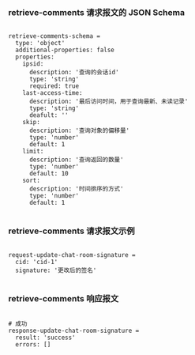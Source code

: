 ### retrieve-comments 请求报文的 JSON Schema
<pre><code>
retrieve-comments-schema =
  type: 'object'
  additional-properties: false
  properties:
    ipsid:
      description: '查询的会话id'
      type: 'string'
      required: true
    last-access-time:
      description: '最后访问时间，用于查询最新、未读记录'
      type: 'string'
      deafult: ''
    skip:
      description: '查询对象的偏移量'
      type: 'number'
      default: 1
    limit:
      description: '查询返回的数量'
      type: 'number'
      default: 10
    sort:
      description: '时间排序的方式'
      type: 'number'
      default: 1

</code></pre>

### retrieve-comments 请求报文示例
<pre><code>
request-update-chat-room-signature =
  cid: 'cid-1'
  signature: '更改后的签名'

</code></pre>

### retrieve-comments 响应报文
<pre><code>
# 成功
response-update-chat-room-signature =
  result: 'success'
  errors: []

</code></pre>



